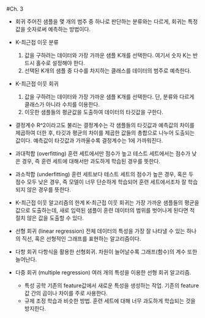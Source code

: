 #Ch. 3

+ 회귀
    주어진 샘플을 몇 개의 범주 중 하나로 판단하는 분류와는 다르게, 회귀는 특정 값을 숫자로써 예측하는 방법이다.

+ K-최근접 이웃 분류
  1. 값을 구하려는 데이터와 가장 가까운 샘플 K개를 선택한다. 여기서 숫자 K는 반드시 홀수로 설정해야 한다.
  2. 선택된 K개의 샘플 중 다수를 차지하는 클래스를 데이터의 범주로 예측한다.

+ K-최근접 이웃 회귀
  1. 값을 구하려는 데이터와 가장 가까운 샘플 K개를 선택한다. 단, 분류와 다르게 클래스가 아니라 수치를 이용한다.
  2. 이웃한 샘플들의 평균값을 도출하여 데이터의 타깃값을 구한다.

+ 결정계수
  R^2이라고도 불리는 결정계수는 각 샘플들의 타깃값과 예측값의 차이를 제곱하여 더한 후, 타깃과 평균의 차이를 제곱한 값들의 총합으로 나누어 도출되는 값이다. 예측값이 타깃값과 가까울수록 결정계수는 1에 가까워진다.

+ 과대적합 (overfitting)
  훈련 세트에서만 점수가 높고 테스트 세트에서는 점수가 낮은 경우, 즉 훈련 세트에 대해서만 과도하게 학습된 경우를 뜻한다.

+ 과소적합 (underfitting)
  훈련 세트보다 테스트 세트의 점수가 높은 경우, 혹은 두 점수 모두 낮은 경우, 즉 모델이 너무 단순하게 학습되어 훈련 세트에서조차 잘 학습되지 않은 경우를 뜻한다.

+ K-최근접 이웃 알고리즘의 한계
  K-최근접 이웃 회귀는 가장 가까운 샘플들의 평균을 값으로 도출하는데, 새로 입력된 샘플이 훈련 데이터의 범위를 벗어나게 된다면 적절치 않은 값을 도출할 수 있다.

+ 선형 회귀 (linear regression)
  전체 데이터의 특성을 가장 잘 나타낼 수 있는 하나의 직선, 혹은 선형적인 그래프를 표현하는 알고리즘이다.
  
+ 다항 회귀
  다항식을 활용한 선형회귀. 차원이 늘어날수록 그래프(함수)의 계수 또한 늘어난다.

+ 다중 회귀 (multiple regression)
  여러 개의 특성을 이용한 선형 회귀 알고리즘. 
  - 특성 공학
    기존의 feature값에서 새로운 특성을 생성하는 작업. 기존의 feature 값 간의 곱이나 차이를 주로 사용한다.
  - 규제
    조정 학습과 비슷한 방법. 훈련 세트에 대해 너무 과도하게 학습되는 것을 방지한다.